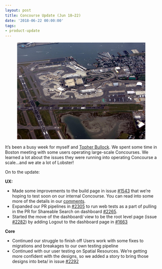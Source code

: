 ```yaml
---
layout: post
title: Concourse Update (Jun 18–22)
date: '2018-06-22 00:00:00'
tags:
- product-update
---
```


<figure class="kg-card kg-image-card"><img src="/assets/images/downloaded_images/Concourse-Update--Jun-18-22-/0-iPsCYY5ob7h-bSKD.jpg" class="kg-image" alt loading="lazy"></figure>

It’s been a busy week for myself and [Topher Bullock](https://medium.com/u/58876cdc2180). We spent some time in Boston meeting with some users operating large-scale Concourses. We learned a lot about the issues they were running into operating Concourse a scale…and we ate a lot of Lobster!

On to the update:

**UX:**

- Made some improvements to the build page in issue [#1543](https://github.com/concourse/concourse/issues/1543) that we’re hoping to test soon on our internal Concourse. You can read into some more of the details in our [comments](https://github.com/concourse/concourse/issues/1543#issuecomment-398188077).
- Expanded our PR pipelines in [#2305](https://github.com/concourse/concourse/issues/2305) to run web tests as a part of pulling in the PR for Shareable Search on dashboard [#2265](https://github.com/concourse/concourse/issues/2265).
- Started the move of the dashboard/ view to be the root level page (issue [#2282](https://github.com/concourse/concourse/issues/2282)) by adding Logout to the dashboard page in [#1663](https://github.com/concourse/concourse/issues/1663)

**Core**

- Continued our struggle to finish off Users work with some fixes to migrations and breakages to our own testing pipeline
- Continued with our user testing on Spatial Resources. We’re getting more confident with the designs, so we added a story to bring those designs into beta/ in issue [#2292](https://github.com/concourse/concourse/issues/2292)
